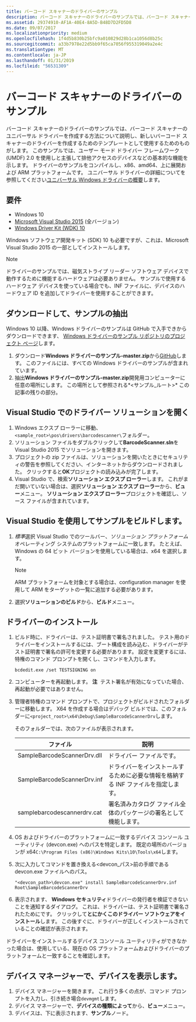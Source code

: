 ```yaml
---
title: バーコード スキャナーのドライバーのサンプル
description: バーコード スキャナーのドライバーのサンプルでは、バーコード スキャナーのユニバーサル ドライバーを作成する方法について説明し、新しいバーコード スキャナーのドライバーを作成するためのテンプレートとして使用するためのものがします。
ms.assetid: 29374910-AF1A-40E4-8A5D-B48D7D2FD5D8
ms.date: 09/07/2017
ms.localizationpriority: medium
ms.openlocfilehash: 1f4d5b830b25bfc9a010829d28b1ca1056d8b25c
ms.sourcegitcommit: a33b7978e22d5bb9f65ca7056f955319049a2e4c
ms.translationtype: MT
ms.contentlocale: ja-JP
ms.lasthandoff: 01/31/2019
ms.locfileid: "56531309"
---
```

# <a name="barcode-scanner-driver-sample"></a>バーコード スキャナーのドライバーのサンプル

バーコード スキャナーのドライバーのサンプルでは、バーコード スキャナーのユニバーサル ドライバーを作成する方法について説明し、新しいバーコード スキャナーのドライバーを作成するためのテンプレートとして使用するためのものがします。 このサンプルでは、ユーザー モード ドライバー フレームワーク (UMDF) 2.0 を使用しと主張して排他アクセスのデバイスなどの基本的な機能を示します。 ドライバーのサンプルをコンパイルし、x86、amd64、上に展開および ARM プラットフォームです。 ユニバーサル ドライバーの詳細についてを参照してください[ユニバーサル Windows ドライバーの概要](https://docs.microsoft.com/windows-hardware/drivers/develop/getting-started-with-universal-drivers)します。

## <a name="requirements"></a>要件

-   Windows 10
-   [Microsoft Visual Studio 2015](https://go.microsoft.com/fwlink/p/?LinkId=533470) (全バージョン)
-   [Windows Driver Kit (WDK) 10](https://go.microsoft.com/fwlink/p/?LinkId=733614)

Windows ソフトウェア開発キット (SDK) 10 も必要ですが、これは、Microsoft Visual Studio 2015 の一部としてインストールします。

> [!NOTE]
> ドライバーのサンプルでは、磁気ストライプ リーダー ソフトウェア デバイスで動作するために機能するハードウェアは必要ありません。 サンプルで使用するハードウェア デバイスを使っている場合でも、INF ファイルに、デバイスのハードウェア ID を追加してドライバーを使用することができます。

## <a name="download-and-extract-the-sample"></a>ダウンロードして、サンプルの抽出

Windows 10 以降、Windows ドライバーのサンプルは GitHub で入手できからダウンロードできます、 [Windows ドライバーのサンプル リポジトリのプロジェクト ページ](https://go.microsoft.com/fwlink/p/?LinkId=616507)します。

1.  ダウンロード**Windows ドライバーのサンプル-master.zip**から[GitHub](https://go.microsoft.com/fwlink/p/?LinkID=623296)します。 このファイルには、すべての Windows ドライバーのサンプルが含まれています。
2.  抽出**Windows ドライバーのサンプル-master.zip**開発用コンピューターに任意の場所にします。 この場所として参照される*&lt;サンプル\_ルート&gt;* この記事の残りの部分。

## <a name="open-the-driver-solution-in-visual-studio"></a>Visual Studio でのドライバー ソリューションを開く

1.  Windows エクスプ ローラーに移動、`<sample_root>\pos\drivers\barcodescanner\`フォルダー。
2.  ソリューション ファイルをダブルクリックして**BarcodeScanner.sln**を Visual Studio 2015 でソリューションを開きます。
3.  プロジェクトの zip ファイルは、ソリューションを開いたときにセキュリティの警告を参照してください、インターネットからダウンロードされました。 クリックすると**OK**プロジェクトの読み込みが完了します。
4.  Visual Studio で、検索**ソリューション エクスプ ローラー**します。 これがまだ開いていない場合は、選択**ソリューション エクスプ ローラー**から、**ビュー**メニュー。 **ソリューション エクスプ ローラー**プロジェクトを確認し、ソース ファイルが含まれています。

## <a name="build-the-sample-using-visual-studio"></a>Visual Studio を使用してサンプルをビルドします。

1.  *標準*選択 Visual Studio でのツールバー、*ソリューション プラットフォーム*オペレーティング システムのプラットフォームに一致します。 たとえば、Windows の 64 ビット バージョンを使用している場合は、x64 を選択します。
    > [!NOTE]
    > ARM プラットフォームを対象とする場合は、configuration manager を使用して ARM をターゲットの一覧に追加する必要があります。

     
2.  選択**ソリューションのビルド**から、**ビルド**メニュー。

## <a name="install-the-driver"></a>ドライバーのインストール


1.  ビルド時に、ドライバーは、テスト証明書で署名されました。 テスト用のドライバーをインストールするには、ブート構成を読み込む、ドライバーがテスト証明書で署名の許可を変更する必要があります。 設定を変更するには、特権のコマンド プロンプトを開くし、コマンドを入力します。

    `bcdedit.exe /set TESTSIGNING on`

2.  コンピューターを再起動します。
    **注**  テスト署名が有効になっていた場合、再起動が必要ではありません。

     

3.  管理者特権のコマンド プロンプトで、プロジェクトがビルドされたフォルダーに移動します。 X64 を作成する場合はデバッグ ビルドでは、このフォルダーに`<project_root>\x64\Debug\SampleBarcodeScannerDrv`します。

    そのフォルダーでは、次のファイルが表示されます。

    | ファイル                        | 説明                                                                  |
    |-----------------------------|------------------------------------------------------------------------------|
    | SampleBarcodeScannerDrv.dll | ドライバー ファイルです。                                                             |
    | SampleBarcodeScannerDrv.inf | ドライバーをインストールするために必要な情報を格納する INF ファイルを指定します。          |
    | samplebarcodescannerdrv.cat | 署名済みカタログ ファイル全体のパッケージの署名として機能します。 |

     

4.  OS およびドライバーのプラットフォームに一致するデバイス コンソール ユーティリティ (devcon.exe) へのパスを特定します。 既定の場所のバージョンが x64`C:\Program Files (x86)\Windows Kits\10\Tools\x64`します。
5.  次に入力してコマンドを置き換える&lt;devcon\_パス&gt;前の手順である devcon.exe ファイルへのパス。

    `"<devcon_path>\devcon.exe" install SampleBarcodeScannerDrv.inf Root\SampleBarcodeScannerDrv`

6.  表示されます、 **Windows セキュリティ**ドライバーの発行者を検証できないことを通知するダイアログ。 これは、ドライバーは、テスト証明書で署名されたためにです。 クリックして**とにかくこのドライバー ソフトウェアをインストール**します。 この後すぐに、ドライバーが正しくインストールされていることの確認が表示されます。

ドライバーをインストールするデバイス コンソール ユーティリティができなかった場合は、使用している、現在の OS プラットフォームおよびドライバーのプラットフォームと一致することを確認します。

## <a name="view-the-device-in-device-manager"></a>デバイス マネージャーで、デバイスを表示します。

1.  デバイス マネージャーを開きます。 これ行う多くの点が、コマンド プロンプトを入力し、引き続き場合`devmgmt`します。
2.  デバイス マネージャーで、**デバイスの種類によって**から、**ビュー**メニュー。
3.  デバイスは、下に表示されます、**サンプル**ノード。
